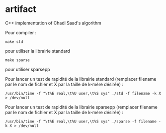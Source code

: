 # artifact

C++ implementation of Chadi Saad's algorithm

Pour compiler :

    make std

pour utiliser la librairie standard

    make sparse

pour utiliser sparsepp

Pour lancer un test de rapidité de la librairie standard (remplacer filename par le nom de fichier et X par la taille de k-mère désirée) :

    /usr/bin/time -f "\t%E real,\t%U user,\t%S sys" ./std -f filename -k X > /dev/null

Pour lancer un test de rapidité de la librairie sparsepp (remplacer filename par le nom de fichier et X par la taille de k-mère désirée) :

    /usr/bin/time -f "\t%E real,\t%U user,\t%S sys" ./sparse -f filename -k X > /dev/null
